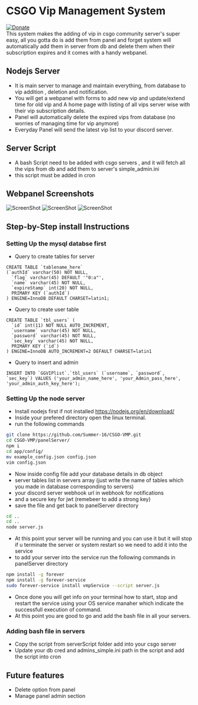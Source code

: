 # CSGO Vip Management System
[![Donate](https://img.shields.io/badge/Donate-PayPal-green.svg)](https://www.paypal.me/Shivam169)  
This system makes the adding of vip in csgo community server's super easy, all you gotta do is add them from panel and forget system will automatically add them in server from db and delete them when their subscription expires and it comes with a handy webpanel.

## Nodejs Server
- It is main server to manage and maintain everything, from database to vip addition , deletion and notification.
- You will get a webpanel with forms to add new vip and update/extend time for old vip and A home page with listing of all vips server wise with their vip subscription details.
- Panel will automatically delete the expired vips from database (no worries of managing time for vip anymore)
- Everyday Panel will send the latest vip list to your discord server.
 

## Server Script
- A bash Script need to be added with csgo servers , and it will fetch all the vips from db and add them to server's simple_admin.ini 
- this script must be added in cron

## Webpanel Screenshots
![ScreenShot](https://github.com/Summer-16/CSGO-VMP/blob/master/screenshots/VMP1_SS.png)
![ScreenShot](https://github.com/Summer-16/CSGO-VMP/blob/master/screenshots/VMP2_SS.png)
![ScreenShot](https://github.com/Summer-16/CSGO-VMP/blob/master/screenshots/VMP3_SS.png)

## Step-by-Step install Instructions
### Setting Up the mysql databse first
- Query to create tables for server
```mysql
CREATE TABLE `tablename_here`
(`authId` varchar(50) NOT NULL,
  `flag` varchar(45) DEFAULT '"0:a"',
  `name` varchar(45) NOT NULL,
  `expireStamp` int(20) NOT NULL,
  PRIMARY KEY (`authId`)
) ENGINE=InnoDB DEFAULT CHARSET=latin1;
```
- Query to create user table
```mysql
CREATE TABLE `tbl_users` (
  `id` int(11) NOT NULL AUTO_INCREMENT,
  `username` varchar(45) NOT NULL,
  `password` varchar(45) NOT NULL,
  `sec_key` varchar(45) NOT NULL,
  PRIMARY KEY (`id`)
) ENGINE=InnoDB AUTO_INCREMENT=2 DEFAULT CHARSET=latin1
```
- Query to insert and admin 
```mysql
INSERT INTO `GGVIPlist`.`tbl_users` (`username`, `password`, `sec_key`) VALUES ('your_admin_name_here', 'your_Admin_pass_here', 'your_admin_auth_key_here');
```

### Setting Up the node server
- Install nodejs first if not installed https://nodejs.org/en/download/
- Inside your prefered directory open the linux terminal.
- run the following commands
```bash
git clone https://github.com/Summer-16/CSGO-VMP.git
cd CSGO-VMP/panelServer/
npm i
cd app/config/
mv example_config.json config.json
vim config.json
```
- Now inside config file add your database details in db object
- server tables list in servers array (just write the name of tables which you made in database corresponding to servers)
- your discord server webhook url in webhook for notifications
- and a secure key for jwt (remebeer to add a strong key)
- save the file and get back to panelServer directory
```bash
cd ..
cd ..
node server.js
```
- At this point your server will be running and you can use it but it will stop if u terminate the server or system restart so we need to add it into the service
- to add your server into the service run the following commands in panelServer directory
```bash
npm install -g forever
npm install -g forever-service
sudo forever-service install vmpService --script server.js
```
- Once done you will get info on your terminal how to start, stop and restart the service using your OS service manaher which indicate the successfull execution of command.
- At this point you are good to go and add the bash file in all your servers.

### Adding bash file in servers
- Copy the script from serverScript folder add into your csgo server 
- Update your db cred and admins_simple.ini path in the script and add the script into cron


## Future features 
- Delete option from panel
- Manage panel admin section

